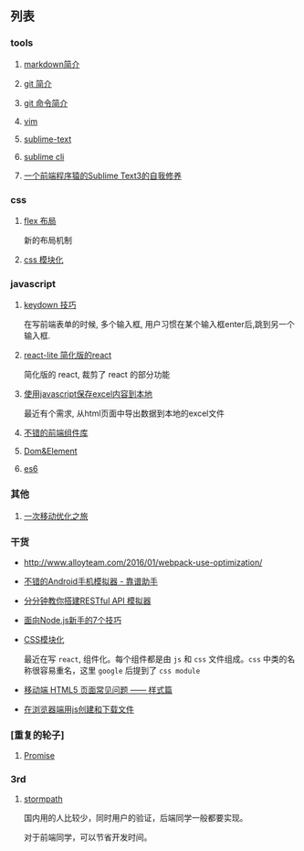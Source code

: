 ## 列表

### tools

1. [markdown简介](./tools/markdown.md)

2. [git 简介](./tools/git.md)

3. [git 命令简介](./tools/git_cli.md)

4. [vim](http://coolshell.cn/articles/5426.html)

5. [sublime-text](http://macplay.leanote.com/post/%E8%BF%91%E4%B9%8E%E5%AE%8C%E7%BE%8E%E7%9A%84-Markdown-%E5%86%99%E4%BD%9C%E4%BD%93%E9%AA%8C-Sublime-Text-3-OmniMarkupPreviewer)

6. [sublime cli](./tools/sublime-cli.md)

7. [一个前端程序猿的Sublime Text3的自我修养](http://guowenfh.github.io/2015/12/26/SublimeText/)

### css

1. [flex 布局](./css/flex/readme.md)

	新的布局机制

2. [css 模块化](https://segmentfault.com/a/1190000004300065)

### javascript

1. [keydown 技巧](./javascript/keydown.md)
	
	在写前端表单的时候, 多个输入框, 用户习惯在某个输入框enter后,跳到另一个输入框.

2. [react-lite 简化版的react](https://github.com/Lucifier129/react-lite)

	简化版的 react, 裁剪了 react 的部分功能

3. [使用javascript保存excel内容到本地](./javascript/chrome-excel.md)

	最近有个需求, 从html页面中导出数据到本地的excel文件

4. [不错的前端组件库](./react/ui.md)

5. [Dom&Element](./javascript/20160612.md)

6. [es6](./javascript/20160625.md)

### 其他

1. [一次移动优化之旅](./react/20160601.md)

### 干货

- <http://www.alloyteam.com/2016/01/webpack-use-optimization/>

- [不错的Android手机模拟器 - 靠谱助手](http://www.kpzs.com/)

- [分分钟教你搭建RESTful API 模拟器](http://leftstick.github.io/tech/2014/09/10/mockbackend)

- [面向Node.js新手的7个技巧](http://jinlong.github.io/2013/10/17/7-tips-for-a-node-dot-js-padawan/)

- [CSS模块化](./items/20160707/index.md)

	最近在写 `react`, 组件化。每个组件都是由 `js` 和 `css` 文件组成。`css` 中类的名称很容易重名，这里 `google` 后提到了 `css module`

- [移动端 HTML5 页面常见问题 —— 样式篇](http://note.rpsh.net/posts/2015/08/27/mobile-web-html-css-faq/)

- [在浏览器端用js创建和下载文件](http://www.alloyteam.com/2014/01/use-js-file-download/)

### [重复的轮子]

1. [Promise](./javascript/20160701.md)

### 3rd

1. [stormpath](stormpath.com) 
	
	国内用的人比较少，同时用户的验证，后端同学一般都要实现。

	对于前端同学，可以节省开发时间。